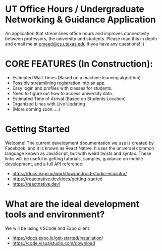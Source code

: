 # UT Office Hours / Undergraduate Networking & Guidance Application 

An application that streamlines office hours and improves connectivity between professors, the university and students. Please read this in depth and email me at omeed@cs.utexas.edu if you have any questions! :) 

# CORE FEATURES (In Construction):

- Estimated Wait Times (Based on a machine learning algorithm).
- Possibly streamlining registration into an app. 
- Easy login and profiles with classes for students.
- Need to figure out how to access university data. 
- Estimated Time of Arrival (Based on Students Location)
- Organized Lines with Live Updating
- (More coming soon.....)

# Getting Started

Welcome! The current development documentation we use is created by Facebook, and it is known as React Native. It uses the universal common language known as JavaScript, but with weird twists and syntax. 
These links will be useful in getting tutorials, samples, guidance on mobile development, and a full API reference: 

- https://docs.expo.io/workflow/android-studio-emulator/
- https://reactnative.dev/docs/getting-started
- https://reactnative.dev/

# What are the ideal development tools and environment?
We will be using VSCode and Expo client. 
- https://docs.expo.io/get-started/installation/
- https://code.visualstudio.com/download

